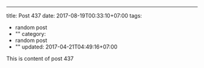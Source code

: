 ---
title: Post 437
date: 2017-08-19T00:33:10+07:00
tags:
  - random post
  - ""
category:
  - random post
  - ""
updated: 2017-04-21T04:49:16+07:00

This is content of post 437